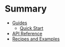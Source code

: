 # Summary

* [Guides](docs/guides/README.md)
  * [Quick Start](docs/guides/quickstart.md)
* [API Reference](docs/api/README.md)
* [Recipes and Examples](docs/recipes/README.md)
